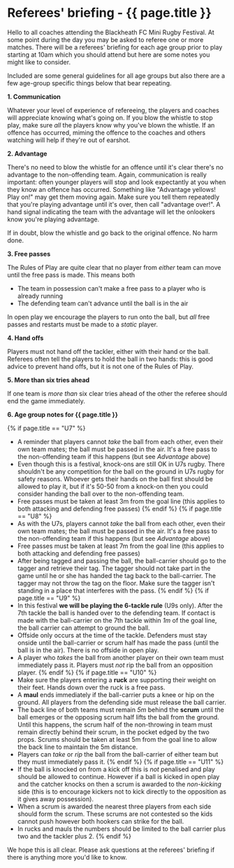 # Referees' briefing - {{ page.title }}

Hello to all coaches attending the Blackheath FC Mini Rugby Festival. At some point during the day you may be asked to referee one or more matches. There will be a referees' briefing for each age group prior to play starting at 10am which you should attend but here are some notes you might like to consider.

Included are some general guidelines for all age groups but also there are a few age-group specific things below that bear repeating.

**1. Communication**

Whatever your level of experience of refereeing, the players and coaches will appreciate knowing what's going on. If you blow the whistle to stop play, make sure *all* the players know why you've blown the whistle. If an offence has occurred, miming the offence to the coaches and others watching will help if they're out of earshot.

**2. Advantage**

There's no need to blow the whistle for an offence until it's clear there's no advantage to the non-offending team. Again, communication is really important: often younger players will stop and look expectantly at you when they know an offence has occurred. Something like "Advantage yellows! Play on!" may get them moving again. Make sure you tell them repeatedly that you're playing advantage until it's over, then call "advantage over!". A hand signal indicating the team with the advantage will let the onlookers know you're playing advantage.

If in doubt, blow the whistle and go back to the original offence. No harm done.

**3. Free passes**

The Rules of Play are quite clear that no player from *either* team can move until the free pass is made. This means both

  * The team in possession can't make a free pass to a player who is already running
  * The defending team can't advance until the ball is in the air

In open play we encourage the players to run onto the ball, but _all_ free passes and restarts must be made to a _static_ player.

**4. Hand offs**

Players must not hand off the tackler, either with their hand or the ball. Referees often tell the players to hold the ball in two hands: this is good advice to prevent hand offs, but it is not one of the Rules of Play.

**5. More than six tries ahead**

If one team is *more than* six clear tries ahead of the other the referee should end the game immediately.

**6. Age group notes for {{ page.title }}**

{% if page.title == "U7" %}
* A reminder that players cannot _take_ the ball from each other, even their own team mates; the ball must be passed in the air. It's a free pass to the non-offending team if this happens (but see _Advantage_ above)
* Even though this is a festival, knock-ons are still OK in U7s rugby. There shouldn't be any competition for the ball on the ground in U7s rugby for safety reasons. Whoever gets their hands on the ball first should be allowed to play it, but if it's 50-50 from a knock-on then you could consider handing the ball over to the non-offending team.
* Free passes must be taken at least 3m from the goal line (this applies to both attacking and defending free passes)
{% endif %}
{% if page.title == "U8" %}
* As with the U7s, players cannot _take_ the ball from each other, even their own team mates; the ball must be passed in the air. It's a free pass to the non-offending team if this happens (but see _Advantage_ above)
* Free passes must be taken at least 7m from the goal line (this applies to both attacking and defending free passes)
* After being tagged and passing the ball, the ball-carrier should go to the tagger and retrieve their tag. The tagger should not take part in the game until he or she has handed the tag back to the ball-carrier. The tagger may not throw the tag on the floor. Make sure the tagger isn't standing in a place that interferes with the pass.
{% endif %}
{% if page.title == "U9" %}
* In this festival **we will be playing the 6-tackle rule** (U9s only). After the 7th tackle the ball is handed over to the defending team. If contact is made with the ball-carrier on the 7th tackle within _1m_ of the goal line, the ball carrier can attempt to ground the ball.
* Offside only occurs at the time of the tackle. Defenders must stay onside until the ball-carrier or scrum half has made the pass (until the ball is in the air). There is no offside in open play.
* A player who *takes* the ball from another player on their own team must immediately pass it. Players must _not_ rip the ball from an opposition player.
{% endif %}
{% if page.title == "U10" %}
* Make sure the players entering a **ruck** are supporting their weight on their feet. Hands down over the ruck is a free pass.
* A **maul** ends immediately if the ball-carrier puts a knee or hip on the ground. All players from the defending side must release the ball carrier.
* The back line of both teams must remain _5m_ behind the **scrum** until the ball emerges or the opposing scrum half lifts the ball from the ground. Until this happens, the scrum half of the non-throwing in team must remain directly behind their scrum, in the pocket edged by the two props. Scrums should be taken at least 5m from the goal line to allow the back line to maintain the 5m distance.
* Players can _take_ or _rip_ the ball from the ball-carrier of either team but they must immediately pass it.
{% endif %}
{% if page.title == "U11" %}
* If the ball is knocked on from a kick off this is *not* penalised and play should be allowed to continue. However if a ball is kicked in open play and the catcher knocks on then a scrum is awarded to the *non-kicking* side (this is to encourage kickers not to kick directly to the opposition as it gives away possession).
* When a scrum is awarded the nearest three players from each side should form the scrum. These scrums are not contested so the kids cannot push however both hookers can strike for the ball.
* In rucks and mauls the numbers should be limited to the ball carrier plus two and the tackler plus 2.
{% endif %}

We hope this is all clear. Please ask questions at the referees' briefing if there is anything more you'd like to know.

